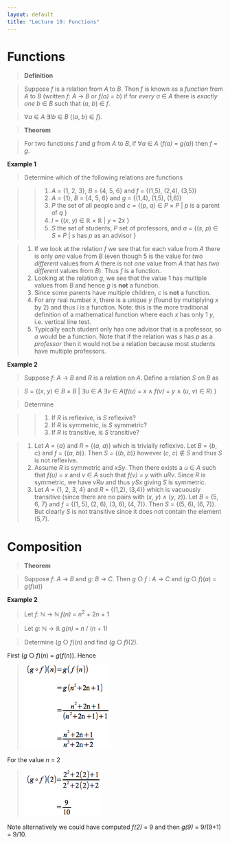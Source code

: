 ```yaml
---
layout: default
title: "Lecture 19: Functions"
---
```


Functions
=========

> **Definition**

> Suppose *f* is a relation from *A* to *B*. Then *f* is known as a
> *function* from *A* to *B* (written *f*: *A* → *B* or *f(a) = b*) if for
> *every* *a* ∈ *A* there is *exactly one* *b* ∈ *B* such that (*a*, *b*)
> ∈ *f*.

> ∀*a* ∈ *A* ∃!*b* ∈ *B* ((*a*, *b*) ∈ *f*).

>**Theorem**

> For two functions *f* and *g* from *A* to *B*, if ∀*a* ∈ *A* (*f(a)* =
> *g(a)*) then *f* = *g*.

**Example 1**

> Determine which of the following relations are functions

> > 1.  *A* = {1, 2, 3}, *B* = {4, 5, 6} and *f* = {(1,5), (2,4), (3,5)}
> > 2.  *A* = {1}, *B* = {4, 5, 6} and *g* = {(1,4), (1,5), (1,6)}
> > 3.  *P* the set of all people and *c* = {(*p*, *q*) ∈ *P* × *P* \| *p*
> > is a parent of *q* }
> > 4.  *l* = {(*x*, *y*) ∈ ℝ × ℝ \| *y* = 2*x* }
> > 5.  *S* the set of students, *P* set of professors, and *a* = {(*s*,
> > *p*) ∈ *S* × *P* \| *s* has *p* as an advisor }


> 1. If we look at the relation *f* we see that for each value from *A*
    there is only *one* value from *B* (even though 5 is the value for
    *two different* values from *A* there is not *one* value from *A*
    that has *two different* values from *B*). Thus *f* is a function.
> 2. Looking at the relation *g*, we see that the value 1 has multiple
    values from *B* and hence *g* is **not** a function.
> 3. Since some parents have multiple children, *c* is **not** a
    function.
> 4. For any real number *x*, there is a unique *y* (found by multiplying
    *x* by 2) and thus *l* is a function. Note: this is the more
    traditional definition of a mathematical function where each *x* has
    only 1 *y*, i.e. vertical line test.
> 5. Typically each student only has one advisor that is a professor, so
    *a* would be a function. Note that if the relation was *s* has *p*
    as a *professor* then it would not be a relation because most
    students have multiple professors.

**Example 2**

> Suppose *f*: *A* → *B* and *R* is a relation on *A*. Define a relation
> *S* on *B* as

> *S* = {(*x*, *y*) ∈ *B* × *B* \| ∃u ∈ *A* ∃*v* ∈ *A*(*f(u)* = *x* ∧
> *f(v)* = *y* ∧ (*u*, *v*) ∈ *R*) }

> Determine

> > 1.  If *R* is reflexive, is *S* reflexive?
> > 2.  If *R* is symmetric, is *S* symmetric?
> > 3.  If *R* is transitive, is *S* transitive?

> 1.  Let *A* = {*a*} and *R* = {(*a*, *a*)} which is trivially reflexive.
    Let *B* = {*b*, *c*} and *f* = {(*a*, *b*)}. Then *S* = {(*b*, *b*)}
    however (*c*, *c*) ∉ *S* and thus *S* is not reflexive.
> 2.  Assume *R* is symmetric and *xSy*. Then there exists a *u* ∈ *A*
    such that *f(u) = x* and *v* ∈ *A* such that *f(v) = y* with *uRv*.
    Since *R* is symmetric, we have *vRu* and thus *ySx* giving *S* is
    symmetric.
> 3.  Let *A* = {1, 2, 3, 4} and *R* = {(1,2), (3,4)} which is vacuously
    transitive (since there are no pairs with (*x*, *y*) ∧ (*y*, *z*)).
    Let *B* = {5, 6, 7} and *f* = {(1, 5), (2, 6), (3, 6), (4, 7)}. Then
    *S* = {(5, 6), (6, 7)}. But clearly *S* is not transitive since it
    does not contain the element (5,7).

Composition
===========

> **Theorem**

> Suppose *f*: *A* → *B* and *g*: *B* → *C*. Then *g* ○ *f* : *A* → *C*
> and (*g* ○ *f*)(*a*) = *g*(*f*(*a*))

**Example 2**

> Let *f*: ℕ → ℕ *f(n)* = *n*<sup>2</sup> + 2*n* + 1

> Let *g*: ℕ → ℝ *g(n)* = *n* / (*n* + 1)

> Determine (*g* ○ *f*)(*n*) and find (*g* ○ *f*)(2).

First (*g* ○ *f*)(*n*) = *g*(*f*(*n*)). Hence

> ![image](images/lecture19/comp1.png)

For the value *n* = 2

> ![image](images/lecture19/comp2.png)

Note alternatively we could have computed *f(2)* = 9 and then *g(9)* =
9/(9+1) = 9/10.
